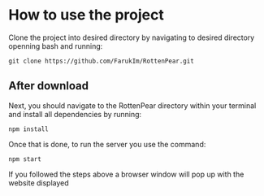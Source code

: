 # How to use the project

Clone the project into desired directory by navigating to desired directory openning bash and running:

```
git clone https://github.com/FarukIm/RottenPear.git
```

## After download

Next, you should navigate to the RottenPear directory within your terminal and install all dependencies by running:

```
npm install
```

Once that is done, to run the server you use the command:

```
npm start
```

If you followed the steps above a browser window will pop up with the website displayed
